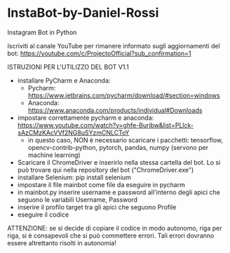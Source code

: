 # InstaBot-by-Daniel-Rossi
Instagram Bot in Python

Iscriviti al canale YouTube per rimanere informato sugli aggiornamenti del bot: https://youtube.com/c/ProjectoOfficial?sub_confirmation=1

ISTRUZIONI PER L'UTILIZZO DEL BOT V1.1
- installare PyCharm e Anaconda:
  - Pycharm: https://www.jetbrains.com/pycharm/download/#section=windows
  - Anaconda: https://www.anaconda.com/products/individual#Downloads
- impostare correttamente pycharm e anaconda: https://www.youtube.com/watch?v=ghfe-Burjbw&list=PLlck-sAzCMzKAcVVf2NG8uSYzmCNLCToY
  - in questo caso, NON è necessario scaricare i pacchetti: tensorflow, opencv-contrib-python, pytorch, pandas, numpy (servono per machine learning)
- Scaricare il ChromeDriver e inserirlo nella stessa cartella del bot. Lo si può trovare qui nella repository del bot ("ChromeDriver.exe")
- installare Selenium: pip install selenium
- impostare il file mainbot come file da eseguire in pycharm
- in mainbot.py inserire username e password all'interno degli apici che seguono le variabili Username, Password
- inserire il profilo target tra gli apici che seguono Profile
- eseguire il codice


ATTENZIONE: se si decide di copiare il codice in modo autonomo, riga per riga, si è consapevoli che si può commettere errori. Tali errori dovranno essere altrettanto risolti in autonomia!


